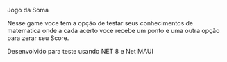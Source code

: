 Jogo da Soma

Nesse game voce tem a opção de testar seus conhecimentos de matematica onde a cada acerto voce recebe um ponto e uma outra opção para zerar seu Score.


Desenvolvido para teste usando NET 8 e Net MAUI
